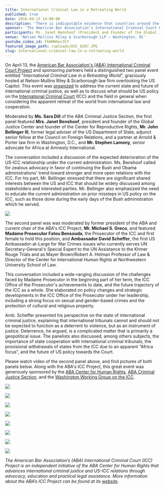 ```yaml
---
title: International Criminal Law in a Retreating World
published: true
date: 2016-04-13 14:00:00
description: 'There is indisputable evidence that countries around the world are retreating from global and regional organizations, alliances, and other forms of multilateral partnerships. The utility of the European Union and NATO is being questioned, and countries are electing leaders with an inward national focus rather than outward global one. The International Criminal Court is no exception with two States Parties having initiated the formal process of exiting the Court and then reversing those decisions. While there is little evidence that international criminal justice as a concept is falling out of favor, ensuring accountability for mass atrocities is made even more challenging when global relationships and cooperation are eroding. What can the field of international criminal justice do to counter or mitigate these developments? Are there opportunities for advancement that are not readily apparent?'
sponsor: 'The American Bar Association’s International Criminal Court Project, the American Bar Association Center for Human Rights, the American Bar Association Criminal Justice Section, Washington Working Group on the ICC.'
participants: Ms. Janet Benshoof (President and Founder of the Global Justice Center) Mr. John Bellinger (Former Legal Adviser of the US Department of State) Mr. Stephen Lamony (Senior Advocate for Africa at Amnesty International) Mrs. Fatou Bensouda (Chief Prosecutor of the International Criminal Court)  Ambassador David Scheffer (Former US Ambassador-at-Large for War Crimes Issues)
venue: 'Nelson Mullins Riley & Scarborough LLP – Washington, DC'
youtube_video_id: FkHHWXwc3CY
featured_image_path: /uploads/DSC_0207.JPG
slug: International-criminal-law-in-a-retreating-world
---
```



On April 13, the [American Bar Association's (ABA) International Criminal Court Project](https://www.aba-icc.org/) and sponsoring partners held a distinguished two panel event entitled "*International Criminal Law in a Retreating World*", graciously hosted at Nelson Mullins Riley & Scarborough law firm overlooking the US Capitol. This event was [organized](http://bit.ly/2ogTQPT) to address the current state and future of international criminal justice, as well as to discuss what should be US policy on the [International Criminal Court](https://www.icc-cpi.int/) (ICC) and the field in general when considering the apparent retreat of the world from international law and cooperation.&nbsp;

Moderated by **Ms. Sara Dill** of the ABA Criminal Justice Section, the first panel featured **Mrs. Janet Benshoof**, president and founder of the Global Justice Center and founder of the Center for Reproductive Rights, **Mr. John Bellinger III**, former legal adviser of the US Department of State, adjunct senior fellow at the Council on Foreign Relations, and a partner at Arnold & Porter law firm in Washington, D.C., and **Mr. Stephen Lamony**, senior advocate for Africa at Amnesty International.

The conversation included a discussion of the expected deterioration of the US-ICC relationship under the current administration. Ms. Benshoof called for zealous advocacy in favor of continuing the Bush and Obama administrations' trend toward stronger and more open relations with the ICC. For his part, Mr. Bellinger stressed that there are significant shared interests between the US and ICC that should be widely discussed among stakeholders and interested parties. Mr. Bellinger also emphasized the need to educate the current administration on prior missteps in US policy on the ICC, such as those done during the early days of the Bush administration which he served.

![](/uploads/versions/17814665-1850977351828626-6459394651413222526-o---x----1612-952x---.jpg)

The second panel was was moderated by former president of the ABA and current chair of the ABA's ICC Project, **Mr. Michael S. Greco**, and featured **Madame Prosecutor Fatou Bensouda**, the Prosecutor of the ICC and first female to hold this position, and **Ambassador David Scheffer**, the first US Ambassador-at-Large for War Crimes issues who currently serves UN Secretary-General's Special Expert to the UN Assistance to the Khmer Rouge Trials and as Mayer Brown/Robert A. Helman Professor of Law & Director of the Center for International Human Rights at Northwestern University School of Law.

This conversation included a wide-ranging discussion of the challenges faced by Madame Prosecutor in the beginning part of her term, the ICC Office of the Prosecutor's achievements to date, and the future trajectory of the ICC as a whole. She elaborated on policy changes and strategic developments in the ICC Office of the Prosecutor under her leadership, including a strong focus on sexual and gender-based crimes and the protection of cultural and religious property.

Amb. Scheffer presented his perspective on the state of international criminal justice, explaining that international tribunals cannot and should not be expected to function as a deterrent to violence, but as an instrument of justice. Deterrence, he argued, is a complicated matter that is primarily a geopolitical issue. The panelists also discussed, among others subjects, the importance of state cooperation with international criminal tribunals, the provisional withdrawals of states from the ICC due to an apparent “Africa focus”, and the future of US policy towards the Court.

Please watch video of the second panel above, and find pictures of both panels below. Along with the ABA's ICC Project, this great event was generously sponsored by the [ABA Center for Human Rights](https://www.americanbar.org/groups/human_rights.html), [ABA Criminal Justice Section](https://www.americanbar.org/groups/criminal_justice.html), and the [Washington Working Group on the ICC](http://www.washingtonicc.org/).&nbsp;

![](/uploads/versions/34083826230-20ca682c5c-o---x----2000-1330x---.jpg)

![](/uploads/versions/2---x----2000-1330x---.jpg)

![](/uploads/versions/3---x----2000-1330x---.jpg)

![](/uploads/versions/4---x----2000-1330x---.jpg)

![](/uploads/versions/5---x----2000-1330x---.jpg)

![](/uploads/versions/6---x----2000-1330x---.jpg)

![](/uploads/versions/7---x----2000-1330x---.jpg)

![](/uploads/versions/8---x----2000-1330x---.jpg)

*The American Bar Association’s (ABA) International Criminal Court (ICC) Project is an independent initiative of the ABA Center for Human Rights that advances international criminal justice and US-ICC relations through advocacy, education and practical legal assistance. More information about the ABA’s ICC Project can be found at its [website](http://www.aba-icc.org).*